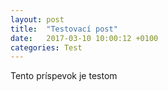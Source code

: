 ```yaml
---
layout: post
title:  "Testovací post"
date:   2017-03-10 10:00:12 +0100
categories: Test
---
```

Tento príspevok je testom